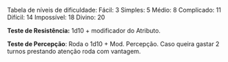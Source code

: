 
Tabela de níveis de dificuldade:
Fácil: 3
Simples: 5
Médio: 8
Complicado: 11
Difícil: 14
Impossível: 18
Divino: 20

**Teste de Resistência:** 1d10 + modificador do Atributo.
 
**Teste de Percepção**: Roda o 1d10 + Mod. Percepção. Caso queira gastar 2 turnos prestando atenção roda com vantagem.

